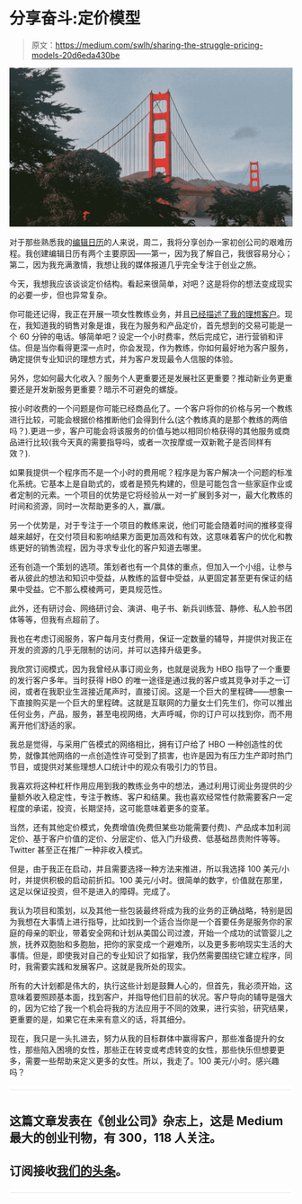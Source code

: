 # 分享奋斗:定价模型

> 原文：<https://medium.com/swlh/sharing-the-struggle-pricing-models-20d6eda430be>

![](img/e2c3f4bd3d50e9e8a259e697bf62f34f.png)

对于那些熟悉我的[编辑日历](/@kristithompsonandrus/can-editorial-calendars-have-happy-endings-day-2-24163bbe3fa9)的人来说，周二，我将分享创办一家初创公司的艰难历程。我创建编辑日历有两个主要原因——第一，因为我了解自己，我很容易分心；第二，因为我充满激情，我想让我的媒体报道几乎完全专注于创业之旅。

今天，我想我应该谈谈定价结构。看起来很简单，对吧？这是将你的想法变成现实的必要一步，但也异常复杂。

你可能还记得，我正在开展一项女性教练业务，并且[已经描述了我的理想客户](/@kristithompsonandrus/simple-to-implement-3-step-plan-to-grow-your-business-even-if-you-havent-launched-yet-9fe223bc4b1d)。现在，我知道我的销售对象是谁，我在为服务和产品定价，首先想到的交易可能是一个 60 分钟的电话。够简单吧？设定一个小时费率，然后完成它，进行营销和评估。但是当你看得更深一点时，你会发现，作为教练，你如何最好地为客户服务，确定提供专业知识的理想方式，并为客户发现最令人信服的体验。

另外，您如何最大化收入？服务个人更重要还是发展社区更重要？推动新业务更重要还是开发新服务更重要？暗示不可避免的螺旋。

按小时收费的一个问题是你可能已经商品化了。一个客户将你的价格与另一个教练进行比较，可能会根据价格推断他们会得到什么(这个教练真的是那个教练的两倍吗？).更进一步，客户可能会将该服务的价值与她以相同价格获得的其他服务或商品进行比较(我今天真的需要指导吗，或者一次按摩或一双新靴子是否同样有效？).

如果我提供一个程序而不是一个小时的费用呢？程序是为客户解决一个问题的标准化系统。它基本上是自助式的，或者是预先构建的，但是可能包含一些家庭作业或者定制的元素。一个项目的优势是它将经验从一对一扩展到多对一，最大化教练的时间和资源，同时一次帮助更多的人，赢/赢。

另一个优势是，对于专注于一个项目的教练来说，他们可能会随着时间的推移变得越来越好，在交付项目和影响结果方面更加高效和有效，这意味着客户的优化和教练更好的销售流程，因为寻求专业化的客户知道去哪里。

还有创造一个策划的选项。策划者也有一个具体的重点，但加入一个小组，让参与者从彼此的想法和知识中受益，从教练的监督中受益，从更固定甚至更有保证的结果中受益。它不那么模棱两可，更具规范性。

此外，还有研讨会、网络研讨会、演讲、电子书、新兵训练营、静修、私人脸书团体等等，但我有点超前了。

我也在考虑订阅服务，客户每月支付费用，保证一定数量的辅导，并提供对我正在开发的资源的几乎无限制的访问，并可以选择升级更多。

我欣赏订阅模式，因为我曾经从事订阅业务，也就是说我为 HBO 指导了一个重要的发行客户多年。当时获得 HBO 的唯一途径是通过我的客户或其竞争对手之一订阅，或者在我职业生涯接近尾声时，直接订阅。这是一个巨大的里程碑——想象一下直接购买是一个巨大的里程碑。这就是互联网的力量女士们先生们，你可以推出任何业务，产品，服务，甚至电视网络，大声呼喊，你的订户可以找到你，而不用离开他们舒适的家。

我总是觉得，与采用广告模式的网络相比，拥有订户给了 HBO 一种创造性的优势，就像其他网络的一点创造性许可受到了损害，也许是因为有压力生产即时热门节目，或提供对某些理想人口统计中的观众有吸引力的节目。

我喜欢将这种杠杆作用应用到我的教练业务中的想法，通过利用订阅业务提供的少量额外收入稳定性，专注于教练、客户和结果。我也喜欢经常性付款需要客户一定程度的承诺，投资，长期坚持，这可能意味着更多的变革。

当然，还有其他定价模式，免费增值(免费但某些功能需要付费)、产品成本加利润定价、基于客户价值的定价、分层定价、低入门升级费、低基础昂贵附件等等。Twitter 甚至正在推广一种非收入模式。

但是，由于我正在启动，并且需要选择一种方法来推进，所以我选择 100 美元/小时，并提供积极的启动前折扣。100 美元/小时。很简单的数字，价值就在那里，这足以保证投资，但不是进入的障碍。完成了。

我认为项目和策划，以及其他一些包装最终将成为我的业务的正确战略，特别是因为我想在大事情上进行指导，比如找到一个适合当你是一个首要任务是服务你的家庭的母亲的职业，带着安全网和计划从美国公司过渡，开始一个成功的试管婴儿之旅，抚养双胞胎和多胞胎，把你的家变成一个避难所，以及更多影响现实生活的大事情。但是，即使我对自己的专业知识了如指掌，我仍然需要围绕它建立程序，同时，我需要实践和发展客户。这就是我所处的现实。

所有的大计划都是伟大的，执行这些计划是鼓舞人心的，但首先，我必须开始，这意味着要照顾基本面，找到客户，并指导他们目前的状况。客户导向的辅导是强大的，因为它给了我一个机会将我的方法应用于不同的效果，进行实验，研究结果，更重要的是，如果它在未来有意义的话，将其细分。

现在，我只是一头扎进去，努力从我的目标群体中赢得客户，那些准备提升的女性，那些陷入困境的女性，那些正在转变或考虑转变的女性，那些快乐但想要更多，需要一些帮助来定义更多的女性。所以，我走了。100 美元/小时。感兴趣吗？

![](img/731acf26f5d44fdc58d99a6388fe935d.png)

## 这篇文章发表在《创业公司》杂志上，这是 Medium 最大的创业刊物，有 300，118 人关注。

## 订阅接收[我们的头条](http://growthsupply.com/the-startup-newsletter/)。

![](img/731acf26f5d44fdc58d99a6388fe935d.png)